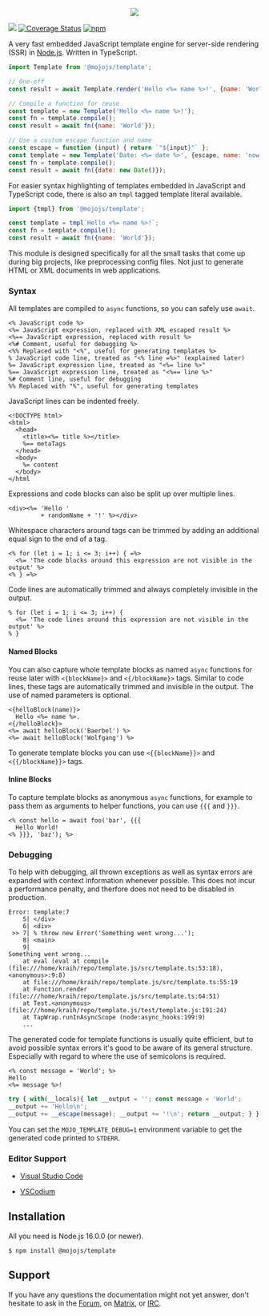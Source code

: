 <p align="center">
  <a href="https://mojojs.org">
    <picture>
      <source srcset="https://github.com/mojolicious/mojo.js/blob/main/docs/images/logo-dark.png?raw=true" media="(prefers-color-scheme: dark)">
      <img src="https://github.com/mojolicious/mojo.js/blob/main/docs/images/logo.png?raw=true" style="margin: 0 auto;">
    </picture>
  </a>
</p>

[![](https://github.com/mojolicious/template.js/workflows/test/badge.svg)](https://github.com/mojolicious/template.js/actions)
[![Coverage Status](https://coveralls.io/repos/github/mojolicious/template.js/badge.svg?branch=main)](https://coveralls.io/github/mojolicious/template.js?branch=main)
[![npm](https://img.shields.io/npm/v/@mojojs/template.svg)](https://www.npmjs.com/package/@mojojs/template)

A very fast embedded JavaScript template engine for server-side rendering (SSR) in [Node.js](https://nodejs.org/).
Written in TypeScript.

```js
import Template from '@mojojs/template';

// One-off
const result = await Template.render('Hello <%= name %>!', {name: 'World'});

// Compile a function for reuse
const template = new Template('Hello <%= name %>!');
const fn = template.compile();
const result = await fn({name: 'World'});

// Use a custom escape function and name
const escape = function (input) { return `"${input}"` };
const template = new Template('Date: <%= date %>', {escape, name: 'now.tmpl'});
const fn = template.compile();
const result = await fn({date: new Date()});
```

For easier syntax highlighting of templates embedded in JavaScript and TypeScript code, there is also an `tmpl` tagged
template literal available.

```js
import {tmpl} from '@mojojs/template';

const template = tmpl`Hello <%= name %>!`;
const fn = template.compile();
const result = await fn({name: 'World'});
```

This module is designed specifically for all the small tasks that come up during big projects, like preprocessing
config files. Not just to generate HTML or XML documents in web applications.

### Syntax

All templates are compiled to `async` functions, so you can safely use `await`.

```
<% JavaScript code %>
<%= JavaScript expression, replaced with XML escaped result %>
<%== JavaScript expression, replaced with result %>
<%# Comment, useful for debugging %>
<%% Replaced with "<%", useful for generating templates %>
% JavaScript code line, treated as "<% line =%>" (explained later)
%= JavaScript expression line, treated as "<%= line %>"
%== JavaScript expression line, treated as "<%== line %>"
%# Comment line, useful for debugging
%% Replaced with "%", useful for generating templates
```

JavaScript lines can be indented freely.

```
<!DOCTYPE html>
<html>
  <head>
    <title><%= title %></title>
    %== metaTags
  </head>
  <body>
    %= content
  </body>
</html
```

Expressions and code blocks can also be split up over multiple lines.

```
<div><%= 'Hello '
         + randomName + '!' %></div>
```

Whitespace characters around tags can be trimmed by adding an additional equal sign to the end of a tag.

```
<% for (let i = 1; i <= 3; i++) { =%>
  <%= 'The code blocks around this expression are not visible in the output' %>
<% } =%>
```

Code lines are automatically trimmed and always completely invisible in the output.

```
% for (let i = 1; i <= 3; i++) {
  <%= 'The code lines around this expression are not visible in the output' %>
% }
```

#### Named Blocks

You can also capture whole template blocks as named `async` functions for reuse later with `<{blockName}>` and
`<{/blockName}>` tags. Similar to code lines, these tags are automatically trimmed and invisible in the output. The use
of named parameters is optional.

```
<{helloBlock(name)}>
  Hello <%= name %>.
<{/helloBlock}>
<%= await helloBlock('Baerbel') %>
<%= await helloBlock('Wolfgang') %>
```

To generate template blocks you can use `<{{blockName}}>` and `<{{/blockName}}>` tags.

#### Inline Blocks

To capture template blocks as anonymous `async` functions, for example to pass them as arguments to helper functions,
you can use `{{{` and `}}}`.

```
<% const hello = await foo('bar', {{{
  Hello World!
<% }}}, 'baz'); %>
```

### Debugging

To help with debugging, all thrown exceptions as well as syntax errors are expanded with context information whenever
possible. This does not incur a performance penalty, and therfore does not need to be disabled in production.

```
Error: template:7
    5| </div>
    6| <div>
 >> 7| % throw new Error('Something went wrong...');
    8| <main>
    9|
Something went wrong...
    at eval (eval at compile (file:///home/kraih/repo/template.js/src/template.ts:53:18), <anonymous>:9:8)
    at file:///home/kraih/repo/template.js/src/template.ts:55:19
    at Function.render (file:///home/kraih/repo/template.js/src/template.ts:64:51)
    at Test.<anonymous> (file:///home/kraih/repo/template.js/test/template.js:191:24)
    at TapWrap.runInAsyncScope (node:async_hooks:199:9)
    ...
```

The generated code for template functions is usually quite efficient, but to avoid possible syntax errors it's good to
be aware of its general structure. Especially with regard to where the use of semicolons is required.

```
<% const message = 'World'; %>
Hello
<%= message %>!
```
```js
try { with(__locals){ let __output = ''; const message = 'World';
__output += 'Hello\n';
__output += __escape(message); __output += '!\n'; return __output; } } catch (error) { __context(error, __source) }
```

You can set the `MOJO_TEMPLATE_DEBUG=1` environment variable to get the generated code printed to `STDERR`.

### Editor Support

* [Visual Studio Code](https://marketplace.visualstudio.com/items?itemName=kraih.javascript-tmpl-support)

* [VSCodium](https://open-vsx.org/extension/kraih/javascript-tmpl-support)

## Installation

All you need is Node.js 16.0.0 (or newer).

```
$ npm install @mojojs/template
```

## Support

If you have any questions the documentation might not yet answer, don't hesitate to ask in the
[Forum](https://github.com/mojolicious/mojo.js/discussions), on [Matrix](https://matrix.to/#/#mojo:matrix.org), or
[IRC](https://web.libera.chat/#mojo).
